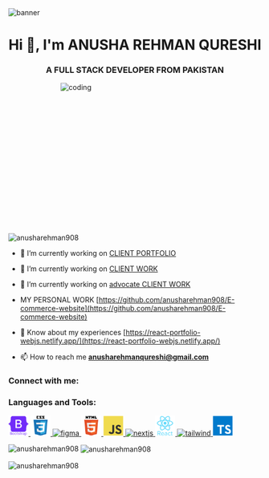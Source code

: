 
 <img src="https://www.hubsol.com/public/upload/post/98734_web-development-skills.jpg" alt="banner" width="100%" height="300">

<h1 align="center">Hi 👋, I'm ANUSHA REHMAN QURESHI</h1>
<h3 align="center">A FULL STACK   DEVELOPER FROM PAKISTAN</h3>
<img  src="https://gestaodeclinicas.ajmed.com.br/wp-content/uploads/2023/09/como-montar-uma-clinica-de-estetica.gif" align="right" width="400" height="300" alt="coding">



<p align="left"> <img src="https://komarev.com/ghpvc/?username=anusharehman908&label=Profile%20views&color=0e75b6&style=flat" alt="anusharehman908" /> </p>



- 🔭 I’m currently working on [CLIENT PORTFOLIO](https://alishbarehmanportfolio2customcss.vercel.app/)

- 👯 I’m currently working on [CLIENT WORK](https://react-website-pharmeas4.netlify.app/)

- 🤝 I’m currently working on [advocate CLIENT WORK](https://advocate-portfolio-1.vercel.app/)

- MY PERSONAL WORK [https://github.com/anusharehman908/E-commerce-website](https://github.com/anusharehman908/E-commerce-website)

- 📄 Know about my experiences [https://react-portfolio-webjs.netlify.app/](https://react-portfolio-webjs.netlify.app/)

- 📫 How to reach me **anusharehmanqureshi@gmail.com**

<h3 align="left">Connect with me:</h3>
<p align="left">
</p>

<h3 align="left">Languages and Tools:</h3>
<p align="left"> <a href="https://getbootstrap.com" target="_blank" rel="noreferrer"> <img src="https://raw.githubusercontent.com/devicons/devicon/master/icons/bootstrap/bootstrap-plain-wordmark.svg" alt="bootstrap" width="40" height="40"/> </a> <a href="https://www.w3schools.com/css/" target="_blank" rel="noreferrer"> <img src="https://raw.githubusercontent.com/devicons/devicon/master/icons/css3/css3-original-wordmark.svg" alt="css3" width="40" height="40"/> </a> <a href="https://www.figma.com/" target="_blank" rel="noreferrer"> <img src="https://www.vectorlogo.zone/logos/figma/figma-icon.svg" alt="figma" width="40" height="40"/> </a> <a href="https://www.w3.org/html/" target="_blank" rel="noreferrer"> <img src="https://raw.githubusercontent.com/devicons/devicon/master/icons/html5/html5-original-wordmark.svg" alt="html5" width="40" height="40"/> </a> <a href="https://developer.mozilla.org/en-US/docs/Web/JavaScript" target="_blank" rel="noreferrer"> <img src="https://raw.githubusercontent.com/devicons/devicon/master/icons/javascript/javascript-original.svg" alt="javascript" width="40" height="40"/> </a> <a href="https://nextjs.org/" target="_blank" rel="noreferrer"> <img src="https://cdn.worldvectorlogo.com/logos/nextjs-2.svg" alt="nextjs" width="40" height="40"/> </a> <a href="https://reactjs.org/" target="_blank" rel="noreferrer"> <img src="https://raw.githubusercontent.com/devicons/devicon/master/icons/react/react-original-wordmark.svg" alt="react" width="40" height="40"/> </a> <a href="https://tailwindcss.com/" target="_blank" rel="noreferrer"> <img src="https://www.vectorlogo.zone/logos/tailwindcss/tailwindcss-icon.svg" alt="tailwind" width="40" height="40"/> </a> <a href="https://www.typescriptlang.org/" target="_blank" rel="noreferrer"> <img src="https://raw.githubusercontent.com/devicons/devicon/master/icons/typescript/typescript-original.svg" alt="typescript" width="40" height="40"/> </a> </p>

<p><img align="left" src="https://github-readme-stats.vercel.app/api/top-langs?username=anusharehman908&show_icons=true&locale=en&layout=compact" alt="anusharehman908" /></p>

<p>&nbsp;<img align="center" src="https://github-readme-stats.vercel.app/api?username=anusharehman908&show_icons=true&locale=en" alt="anusharehman908" /></p>

<p><img align="center" src="https://th.bing.com/th/id/OIP.WYHZigMaJ-VVM4jKI7a_CAHaHa?rs=1&pid=ImgDetMain" alt="anusharehman908" height="300" width="300" /></p>
